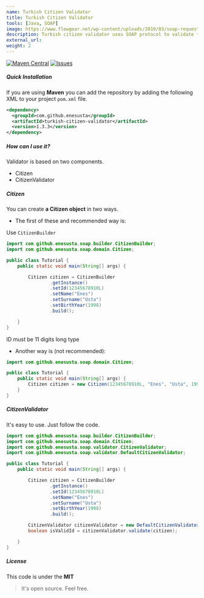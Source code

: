 ```yaml
---
name: Turkish Citizen Validator
title: Turkish Citizen Validator
tools: [Java, SOAP]
image: https://www.flowgear.net/wp-content/uploads/2019/03/soap-request.png
description: Turkish citizen validator uses SOAP protocol to validate turkish citizen ID number.
external_url: 
weight: 2
---
```


[![Maven Central](https://img.shields.io/maven-central/v/com.github.enesusta/turkish-citizen-validator?color=red&style=flat-square)](http://search.maven.org/artifact/com.github.enesusta/turkish-citizen-validator)
[![Issues](https://img.shields.io/github/issues-raw/enesusta/turkish-citizen-validator.svg?maxAge=25000)](https://github.com/enesusta/turkish-citizen-validator/issues)

##### Quick Installation 

If you are using **Maven** you can add the repository by adding the following XML to your project `pom.xml` file.

```xml
<dependency>
  <groupId>com.github.enesusta</groupId>
  <artifactId>turkish-citizen-validator</artifactId>
  <version>1.3.3</version>
</dependency>
```

##### How can I use it?

Validator is based on two components.

- Citizen
- CitizenValidator

##### Citizen

You can create **a Citizen object** in two ways.

- The first of these and recommended way is:

Use `CitizenBuilder`

```java
import com.github.enesusta.soap.builder.CitizenBuilder;
import com.github.enesusta.soap.domain.Citizen;

public class Tutorial {
    public static void main(String[] args) {

        Citizen citizen = CitizenBuilder
                .getInstance()
                .setId(12345678910L)
                .setName("Enes")
                .setSurname("Usta")
                .setBirthYear(1998)
                .build();

    }
}
```

ID must be 11 digits long type

- Another way is (not recommended):

```java
import com.github.enesusta.soap.domain.Citizen;

public class Tutorial {
    public static void main(String[] args) {
        Citizen citizen = new Citizen(12345678910L, "Enes", "Usta", 1998);
    }
}
```

##### CitizenValidator

It's easy to use. Just follow the code.

```java
import com.github.enesusta.soap.builder.CitizenBuilder;
import com.github.enesusta.soap.domain.Citizen;
import com.github.enesusta.soap.validator.CitizenValidator;
import com.github.enesusta.soap.validator.DefaultCitizenValidator;

public class Tutorial {
    public static void main(String[] args) {

        Citizen citizen = CitizenBuilder
                .getInstance()
                .setId(12345678910L)
                .setName("Enes")
                .setSurname("Usta")
                .setBirthYear(1998)
                .build();

        CitizenValidator citizenValidator = new DefaultCitizenValidator();
        boolean isValidId = citizenValidator.validate(citizen);

    }
}
```

##### License

This code is under the **MIT**

> It's open source. Feel free.